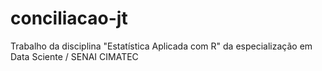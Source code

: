 # conciliacao-jt
Trabalho da disciplina "Estatística Aplicada com R" da especialização em Data Sciente / SENAI CIMATEC
